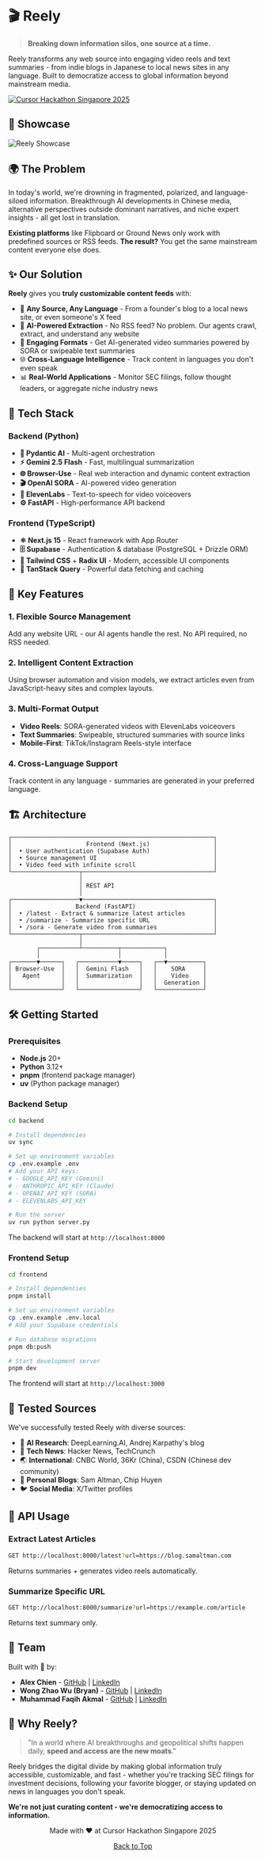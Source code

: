 # 🎬 Reely

> **Breaking down information silos, one source at a time.**

Reely transforms any web source into engaging video reels and text summaries - from indie blogs in Japanese to local news sites in any language. Built to democratize access to global information beyond mainstream media.

[![Cursor Hackathon Singapore 2025](https://img.shields.io/badge/Cursor%20Hackathon-Singapore%202025-6C5CE7?style=for-the-badge)](https://luma.com/cursor-hack-sg)

## 📸 Showcase

![Reely Showcase](.github/docs/showcase.jpg)

## 🌍 The Problem

In today's world, we're drowning in fragmented, polarized, and language-siloed information. Breakthrough AI developments in Chinese media, alternative perspectives outside dominant narratives, and niche expert insights - all get lost in translation.

**Existing platforms** like Flipboard or Ground News only work with predefined sources or RSS feeds. **The result?** You get the same mainstream content everyone else does.

## ✨ Our Solution

**Reely** gives you **truly customizable content feeds** with:

- 🔗 **Any Source, Any Language** - From a founder's blog to a local news site, or even someone's X feed
- 🤖 **AI-Powered Extraction** - No RSS feed? No problem. Our agents crawl, extract, and understand any website
- 🎥 **Engaging Formats** - Get AI-generated video summaries powered by SORA or swipeable text summaries
- 🌐 **Cross-Language Intelligence** - Track content in languages you don't even speak
- 📊 **Real-World Applications** - Monitor SEC filings, follow thought leaders, or aggregate niche industry news

## 🚀 Tech Stack

### Backend (Python)
- **🧠 Pydantic AI** - Multi-agent orchestration
- **⚡ Gemini 2.5 Flash** - Fast, multilingual summarization
- **🌐 Browser-Use** - Real web interaction and dynamic content extraction
- **🎬 OpenAI SORA** - AI-powered video generation
- **🎤 ElevenLabs** - Text-to-speech for video voiceovers
- **⚙️ FastAPI** - High-performance API backend

### Frontend (TypeScript)
- **⚛️ Next.js 15** - React framework with App Router
- **🗄️ Supabase** - Authentication & database (PostgreSQL + Drizzle ORM)
- **🎨 Tailwind CSS** + **Radix UI** - Modern, accessible UI components
- **🔄 TanStack Query** - Powerful data fetching and caching

## 🎯 Key Features

### 1. **Flexible Source Management**
Add any website URL - our AI agents handle the rest. No API required, no RSS needed.

### 2. **Intelligent Content Extraction**
Using browser automation and vision models, we extract articles even from JavaScript-heavy sites and complex layouts.

### 3. **Multi-Format Output**
- **Video Reels**: SORA-generated videos with ElevenLabs voiceovers
- **Text Summaries**: Swipeable, structured summaries with source links
- **Mobile-First**: TikTok/Instagram Reels-style interface

### 4. **Cross-Language Support**
Track content in any language - summaries are generated in your preferred language.

## 🏗️ Architecture

```
┌─────────────────────────────────────────────────────────┐
│                     Frontend (Next.js)                  │
│  • User authentication (Supabase Auth)                  │
│  • Source management UI                                 │
│  • Video feed with infinite scroll                      │
└───────────────────┬─────────────────────────────────────┘
                    │
                    │ REST API
                    │
┌───────────────────▼─────────────────────────────────────┐
│                  Backend (FastAPI)                      │
│  • /latest - Extract & summarize latest articles        │
│  • /summarize - Summarize specific URL                  │
│  • /sora - Generate video from summaries                │
└───────────────────┬─────────────────────────────────────┘
                    │
        ┌───────────┴──────────┬────────────┐
        │                      │            │
┌───────▼──────┐   ┌───────────▼─────┐   ┌──▼──────────┐
│ Browser-Use  │   │  Gemini Flash   │   │    SORA     │
│   Agent      │   │  Summarization  │   │    Video    │
│              │   │                 │   │  Generation │
└──────────────┘   └─────────────────┘   └─────────────┘
```

## 🛠️ Getting Started

### Prerequisites

- **Node.js** 20+
- **Python** 3.12+
- **pnpm** (frontend package manager)
- **uv** (Python package manager)

### Backend Setup

```bash
cd backend

# Install dependencies
uv sync

# Set up environment variables
cp .env.example .env
# Add your API keys:
# - GOOGLE_API_KEY (Gemini)
# - ANTHROPIC_API_KEY (Claude)
# - OPENAI_API_KEY (SORA)
# - ELEVENLABS_API_KEY

# Run the server
uv run python server.py
```

The backend will start at `http://localhost:8000`

### Frontend Setup

```bash
cd frontend

# Install dependencies
pnpm install

# Set up environment variables
cp .env.example .env.local
# Add your Supabase credentials

# Run database migrations
pnpm db:push

# Start development server
pnpm dev
```

The frontend will start at `http://localhost:3000`

## 📝 Tested Sources

We've successfully tested Reely with diverse sources:

- 🧠 **AI Research**: DeepLearning.AI, Andrej Karpathy's blog
- 🚀 **Tech News**: Hacker News, TechCrunch
- 🌏 **International**: CNBC World, 36Kr (China), CSDN (Chinese dev community)
- 👤 **Personal Blogs**: Sam Altman, Chip Huyen
- 🐦 **Social Media**: X/Twitter profiles

## 🎥 API Usage

### Extract Latest Articles

```bash
GET http://localhost:8000/latest?url=https://blog.samaltman.com
```

Returns summaries + generates video reels automatically.

### Summarize Specific URL

```bash
GET http://localhost:8000/summarize?url=https://example.com/article
```

Returns text summary only.

## 👥 Team

Built with 💜 by:

- **Alex Chien** - [GitHub](https://github.com/Alexc09) | [LinkedIn](https://www.linkedin.com/in/alex-chien-09/)
- **Wong Zhao Wu (Bryan)** - [GitHub](https://github.com/kiritowu) | [LinkedIn](https://www.linkedin.com/in/zw-wong/)
- **Muhammad Faqih Akmal** - [GitHub](https://github.com/faqihxdev) | [LinkedIn](https://www.linkedin.com/in/faqih-akmal/)

## 🌟 Why Reely?

> "In a world where AI breakthroughs and geopolitical shifts happen daily, **speed and access are the new moats**."

Reely bridges the digital divide by making global information truly accessible, customizable, and fast - whether you're tracking SEC filings for investment decisions, following your favorite blogger, or staying updated on news in languages you don't speak.

**We're not just curating content - we're democratizing access to information.**

<div align="center">
  <p>Made with ❤️ at Cursor Hackathon Singapore 2025</p>
  <p>
    <a href="#-reely">Back to Top</a>
  </p>
</div>
